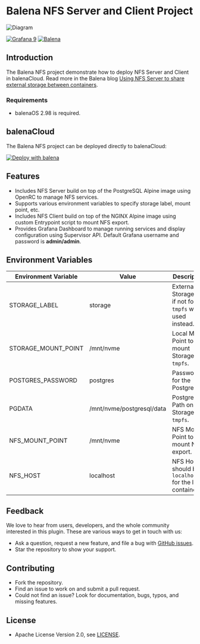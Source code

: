 # Balena NFS Server and Client Project

![Diagram](https://raw.githubusercontent.com/volkovlabs/balena-nfs/main/img/balena-nfs.png)

[![Grafana 9](https://img.shields.io/badge/Grafana-9-orange)](https://www.grafana.com)
[![Balena](https://github.com/volkovlabs/balena-nfs/actions/workflows/balena.yml/badge.svg)](https://github.com/volkovlabs/balena-nfs/actions/workflows/balena.yml)

## Introduction

The Balena NFS project demonstrate how to deploy NFS Server and Client in balenaCloud. Read more in the Balena blog [Using NFS Server to share external storage between containers](https://www.balena.io/blog/using-nfs-server-to-share-external-storage-between-containers-balena/).

### Requirements

- balenaOS 2.98 is required.

## balenaCloud

The Balena NFS project can be deployed directly to balenaCloud:

[![Deploy with balena](https://balena.io/deploy.svg)](https://dashboard.balena-cloud.com/deploy?repoUrl=https://github.com/volkovlabs/balena-nfs)

## Features

- Includes NFS Server build on top of the PostgreSQL Alpine image using OpenRC to manage NFS services.
- Supports various environment variables to specify storage label, mount point, etc.
- Includes NFS Client build on top of the NGINX Alpine image using custom Entrypoint script to mount NFS export.
- Provides Grafana Dashboard to manage running services and display configuration using Supervisor API. Default Grafana username and password is **admin/admin**.

## Environment Variables

| Environment Variable | Value                     | Description                                                     |
| -------------------- | ------------------------- | --------------------------------------------------------------- |
| STORAGE_LABEL        | storage                   | External Storage Id, if not found `tmpfs` will be used instead. |
| STORAGE_MOUNT_POINT  | /mnt/nvme                 | Local Mount Point to mount Storage or `tmpfs`.                  |
| POSTGRES_PASSWORD    | postgres                  | Password for the PostgreSQL.                                    |
| PGDATA               | /mnt/nvme/postgresql/data | PostgreSQL Path on the Storage or `tmpfs`.                      |
| NFS_MOUNT_POINT      | /mnt/nvme                 | NFS Mount Point to mount NFS export.                            |
| NFS_HOST             | localhost                 | NFS Host, should be `localhost` for the local container.        |

## Feedback

We love to hear from users, developers, and the whole community interested in this plugin. These are various ways to get in touch with us:

- Ask a question, request a new feature, and file a bug with [GitHub issues](https://github.com/volkovlabs/balena-nfs/issues/new/choose).
- Star the repository to show your support.

## Contributing

- Fork the repository.
- Find an issue to work on and submit a pull request.
- Could not find an issue? Look for documentation, bugs, typos, and missing features.

## License

- Apache License Version 2.0, see [LICENSE](https://github.com/volkovlabs/balena-nfs/blob/main/LICENSE).
